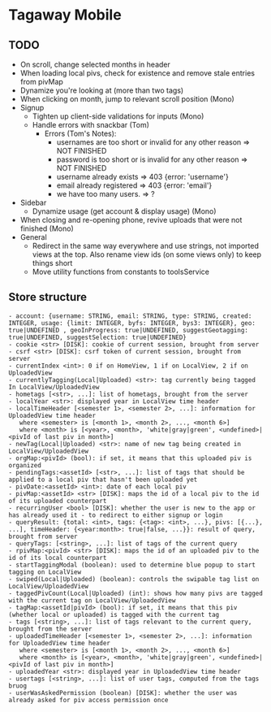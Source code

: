 # Tagaway Mobile

## TODO

- On scroll, change selected months in header
- When loading local pivs, check for existence and remove stale entries from pivMap
- Dynamize you're looking at (more than two tags)
- When clicking on month, jump to relevant scroll position (Mono)
- Signup
   - Tighten up client-side validations for inputs (Mono)
   - Handle errors with snackbar (Tom)
        - Errors (Tom's Notes):
          - usernames are too short or invalid for any other reason => NOT FINISHED
          - password is too short or is invalid for any other reason => NOT FINISHED
          - username already exists => 403 {error: 'username'}
          - email already registered => 403 {error: 'email'}
          - we have too many users. => ?
- Sidebar
   - Dynamize usage (get account & display usage) (Mono)
- When closing and re-opening phone, revive uploads that were not finished (Mono)
- General
   - Redirect in the same way everywhere and use strings, not imported views at the top. Also rename view ids (on some views only) to keep things short
   - Move utility functions from constants to toolsService

## Store structure

```
- account: {username: STRING, email: STRING, type: STRING, created: INTEGER, usage: {limit: INTEGER, byfs: INTEGER, bys3: INTEGER}, geo: true|UNDEFINED , geoInProgress: true|UNDEFINED, suggestGeotagging: true|UNDEFINED, suggestSelection: true|UNDEFINED}
- cookie <str> [DISK]: cookie of current session, brought from server
- csrf <str> [DISK]: csrf token of current session, brought from server
- currentIndex <int>: 0 if on HomeView, 1 if on LocalView, 2 if on UploadedView
- currentlyTagging(Local|Uploaded) <str>: tag currently being tagged In LocalView/UploadedView
- hometags [<str>, ...]: list of hometags, brought from the server
- localYear <str>: displayed year in LocalView time header
- localTimeHeader [<semester 1>, <semester 2>, ...]: information for UploadedView time header
   where <semester> is [<month 1>, <month 2>, ..., <month 6>]
   where <month> is [<year>, <month>, 'white|gray|green', <undefined>|<pivId of last piv in month>]
- newTag(Local|Uploaded) <str>: name of new tag being created in LocalView/UploadedView
- orgMap:<pivId> (bool): if set, it means that this uploaded piv is organized
- pendingTags:<assetId> [<str>, ...]: list of tags that should be applied to a local piv that hasn't been uploaded yet
- pivDate:<assetId> <int>: date of each local piv
- pivMap:<assetId> <str> [DISK]: maps the id of a local piv to the id of its uploaded counterpart
- recurringUser <bool> [DISK]: whether the user is new to the app or has already used it - to redirect to either signup or login
- queryResult: {total: <int>, tags: {<tag>: <int>, ...}, pivs: [{...}, ...], timeHeader: {<year:month>: true|false, ...}}: result of query, brought from server
- queryTags: [<string>, ...]: list of tags of the current query
- rpivMap:<pivId> <str> [DISK]: maps the id of an uploaded piv to the id of its local counterpart
- startTaggingModal (boolean): used to determine blue popup to start tagging on LocalView
- swiped(Local|Uploaded) (boolean): controls the swipable tag list on LocalView/UploadedView
- taggedPivCount(Local|Uploaded) (int): shows how many pivs are tagged with the current tag on LocalView/UploadedView
- tagMap:<assetId|pivId> (bool): if set, it means that this piv (whether local or uploaded) is tagged with the current tag
- tags [<string>, ...]: list of tags relevant to the current query, brought from the server
- uploadedTimeHeader [<semester 1>, <semester 2>, ...]: information for UploadedView time header
   where <semester> is [<month 1>, <month 2>, ..., <month 6>]
   where <month> is [<year>, <month>, 'white|gray|green', <undefined>|<pivId of last piv in month>]
- uploadedYear <str>: displayed year in UploadedView time header
- usertags [<string>, ...]: list of user tags, computed from the tags bruog
- userWasAskedPermission (boolean) [DISK]: whether the user was already asked for piv access permission once
```
